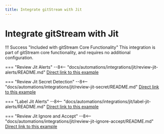 ```yaml
---
title: Integrate gitStream with Jit
---
```

# Integrate gitStream with Jit

!!! Success "Included with gitStream Core Functionality"
    This integration is part of gitStream core functionality, and requires no additional configuration.

=== "Review Jit Alerts"
    --8<-- "docs/automations/integrations/jit/review-jit-alerts/README.md"
    [Direct link to this example](/automations/integrations/jit/review-jit-alerts/)

=== "Review Jit Secret Detection"
    --8<-- "docs/automations/integrations/jit/review-jit-secret/README.md"
    [Direct link to this example](/automations/integrations/jit/review-jit-secret/)

=== "Label Jit Alerts"
    --8<-- "docs/automations/integrations/jit/label-jit-alerts/README.md"
    [Direct link to this example](/automations/integrations/jit/label-jit-alerts/)

=== "Review Jit Ignore and Accept"
    --8<-- "docs/automations/integrations/jit/review-jit-ignore-accept/README.md"
    [Direct link to this example](/automations/integrations/jit/review-jit-ignore-accept/)